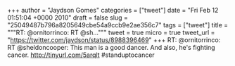 
+++
author = "Jaydson Gomes"
categories = ["tweet"]
date = "Fri Feb 12 01:51:04 +0000 2010"
draft = false
slug = "25049487b796a8205649cbe54a9ccb9e2ae356c7"
tags = ["tweet"]
title = """RT: @ornitorrinco: RT @sh..."""
tweet = true
micro = true
tweet_url = "https://twitter.com/jaydson/status/8988396469"
+++
RT: @ornitorrinco: RT @sheldoncooper: This man is a good dancer. And also, he's fighting cancer.  http://tinyurl.com/5arqlt #standuptocancer
